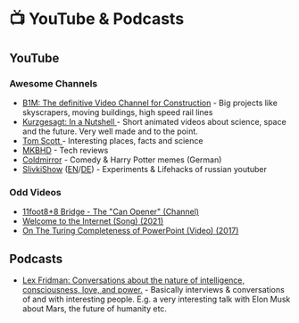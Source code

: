 # 📺 YouTube & Podcasts

## YouTube

### Awesome Channels

* [B1M: The definitive Video Channel for Construction](https://www.youtube.com/c/Theb1mGoogle) - Big projects like skyscrapers, moving buildings, high speed rail lines
* [Kurzgesagt: In a Nutshell ](https://www.youtube.com/user/Kurzgesagt)- Short animated videos about science, space and the future. Very well made and to the point.
* [Tom Scott ](https://www.youtube.com/channel/UCBa659QWEk1AI4Tg--mrJ2A)- Interesting places, facts and science
* [MKBHD](https://www.youtube.com/user/marquesbrownlee) - Tech reviews
* [Coldmirror](https://www.youtube.com/user/coldmirror) - Comedy & Harry Potter memes (German)
* [SlivkiShow](https://www.youtube.com/channel/UC37D-JTE7-V-L-VIrxzzZpQ) ([EN](https://www.youtube.com/channel/UC37D-JTE7-V-L-VIrxzzZpQ)/[DE](https://www.youtube.com/channel/UC7VhV6tkAPJcz4aXe9qjSVA)) - Experiments & Lifehacks of russian youtuber

### Odd Videos

* [11foot8+8 Bridge - The "Can Opener" (Channel)](https://www.youtube.com/c/yovo68/videos)
* [Welcome to the Internet (Song) (2021)](https://www.youtube.com/watch?v=k1BneeJTDcU)
* [On The Turing Completeness of PowerPoint (Video) (2017)](https://www.youtube.com/watch?v=uNjxe8ShM-8)

## Podcasts

* [Lex Fridman: Conversations about the nature of intelligence, consciousness, love, and power.](https://lexfridman.com/podcast/) -  Basically interviews & conversations of and with interesting people. E.g. a very interesting talk with Elon Musk about Mars, the future of humanity etc.
